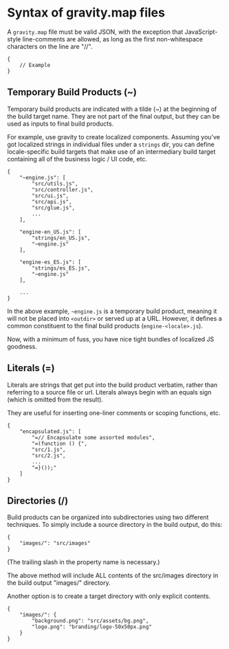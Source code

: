 Syntax of gravity.map files
===========================

A `gravity.map` file must be valid JSON, with the exception that
JavaScript-style line-comments are allowed, as long as the first non-whitespace
characters on the line are "//".

	{
		// Example
	}


Temporary Build Products (~)
----------------------------

Temporary build products are indicated with a tilde (~) at the beginning of the
build target name.  They are not part of the final output, but they can be used
as inputs to final build products.

For example, use gravity to create localized components.  Assuming you've got
localized strings in individual files under a `strings` dir, you can define
locale-specific build targets that make use of an intermediary build target
containing all of the business logic / UI code, etc.

	{
		"~engine.js": [
			"src/utils.js",
			"src/controller.js",
			"src/ui.js",
			"src/api.js",
			"src/glue.js",
			...
		],

		"engine-en_US.js": [
			"strings/en_US.js",
			"~engine.js"
		],

		"engine-es_ES.js": [
			"strings/es_ES.js",
			"~engine.js"
		],

		...
	}

In the above example, `~engine.js` is a temporary build product, meaning it will
not be placed into `<outdir>` or served up at a URL.  However, it defines a
common constituent to the final build products (`engine-<locale>.js`).

Now, with a minimum of fuss, you have nice tight bundles of localized JS
goodness.


Literals (=)
------------

Literals are strings that get put into the build product verbatim, rather than
referring to a source file or url.  Literals always begin with an equals sign
(which is omitted from the result).

They are useful for inserting one-liner comments or scoping functions, etc.

	{
		"encapsulated.js": [
			"=// Encapsulate some assorted modules",
			"=(function () {",
			"src/1.js",
			"src/2.js",
			...
			"=}());"
		]
	}


Directories (/)
---------------

Build products can be organized into subdirectories using two different
techniques.  To simply include a source directory in the build output, do this:

	{
		"images/": "src/images"
	}

(The trailing slash in the property name is necessary.)

The above method will include ALL contents of the src/images directory in the
build output "images/" directory.

Another option is to create a target directory with only explicit contents.

	{
		"images/": {
			"background.png": "src/assets/bg.png",
			"logo.png": "branding/logo-50x50px.png"
		}
	}
